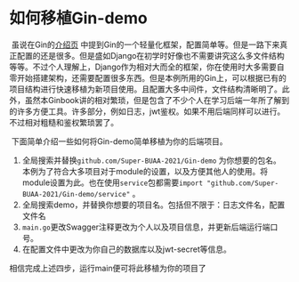 # 如何移植Gin-demo

​ 虽说在Gin的[介绍页](https://super-buaa-2021.github.io/GinBook/post-preparation/di-yi-zhang-gin-jie-shao.html) 中提到Gin的一个轻量化框架，配置简单等。但是一路下来真正配置的还是很多。但是盛如Django在初学时好像也不需要讲究这么多文件结构等等。不过个人理解上，Django作为相对大而全的框架，你在使用时大多需要自零开始搭建架构，还需要配置很多东西。但是本例所用的Gin上，可以根据已有的项目结构进行快速移植为新项目使用。且配置大多中间件，文件结构清晰明了。此外，虽然本Ginbook讲的相对繁琐，但是包含了不少个人在学习后端一年所了解到的许多方便工具。许多部分，例如日志，jwt鉴权。如果不用后端同样可以进行。不过相对粗糙和鉴权繁琐罢了。

​ 下面简单介绍一些如何将Gin-demo简单移植为你的后端项目。

1. 全局搜索并替换`github.com/Super-BUAA-2021/Gin-demo` 为你想要的包名。 本例为了符合大多项目对于module的设置，以及方便其他人的使用。将module设置为此。也在使用`service`包都需要`import "github.com/Super-BUAA-2021/Gin-demo/service"` 。
2. 全局搜索demo，并替换你想要的项目名。包括但不限于：日志文件名，配置文件名
3. `main.go`更改Swagger注释更改为个人以及项目信息，并更新后端运行端口号。
4. 在配置文件中更改为你自己的数据库以及jwt-secret等信息。

相信完成上述四步，运行main便可将此移植为你的项目了



<script src="https://utteranc.es/client.js"
        repo="Super-BUAA-2021/GinBook"
        issue-term="pathname"
        theme="github-light"
        crossorigin="anonymous"
        async>
</script>